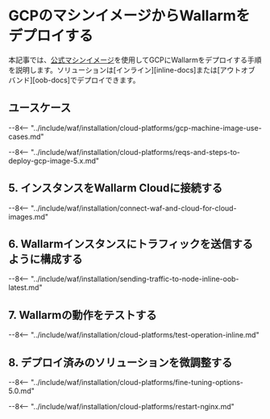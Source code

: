 # GCPのマシンイメージからWallarmをデプロイする

本記事では、[公式マシンイメージ](https://console.cloud.google.com/launcher/details/wallarm-node-195710/wallarm-node)を使用してGCPにWallarmをデプロイする手順を説明します。ソリューションは[インライン][inline-docs]または[アウトオブバンド][oob-docs]でデプロイできます。

## ユースケース

--8<-- "../include/waf/installation/cloud-platforms/gcp-machine-image-use-cases.md"

--8<-- "../include/waf/installation/cloud-platforms/reqs-and-steps-to-deploy-gcp-image-5.x.md"

## 5. インスタンスをWallarm Cloudに接続する

--8<-- "../include/waf/installation/connect-waf-and-cloud-for-cloud-images.md"

## 6. Wallarmインスタンスにトラフィックを送信するように構成する

--8<-- "../include/waf/installation/sending-traffic-to-node-inline-oob-latest.md"

## 7. Wallarmの動作をテストする

--8<-- "../include/waf/installation/cloud-platforms/test-operation-inline.md"

## 8. デプロイ済みのソリューションを微調整する

--8<-- "../include/waf/installation/cloud-platforms/fine-tuning-options-5.0.md"

--8<-- "../include/waf/installation/cloud-platforms/restart-nginx.md"
